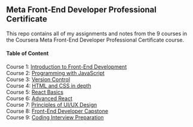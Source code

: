 ## Meta Front-End Developer Professional Certificate

This repo contains all of my assignments and notes from the 9 courses in the Coursera Meta Front-End Developer Professional Certificate course.

#### Table of Content

<!-- TOC tocDepth:2..3 chapterDepth:2..6 -->

Course 1: [Introduction to Front-End Development](https://github.com/kirthi2005/Introduction-to-Front-End-Development.git)\
Course 2: [Programming with JavaScript](https://github.com/kirthi2005/Programming-with-JavaScript.git)\
Course 3: [Version Control](https://github.com/kirthi2005/Version-Control.git)\
Course 4: [HTML and CSS in depth](https://github.com/kirthi2005/HTML-and-CSS-in-depth.git)\
Course 5: [React Basics](https://github.com/kirthi2005/React-Basics.git)\
Course 6: [Advanced React](https://github.com/kirthi2005/Advanced-React.git)\
Course 7: [Principles of UI/UX Design](https://github.com/kirthi2005/Principles-of-UI-UX-Design.git)\
Course 8: [Front-End Developer Capstone](https://github.com/kirthi2005/Front-End-Developer-Capstone.git)\
Course 9: [Coding Interview Preparation](https://github.com/kirthi2005/Coding-Interview-Preparation.git)

<!-- /TOC -->
